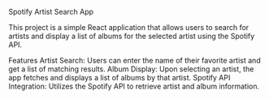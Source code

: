 Spotify Artist Search App

This project is a simple React application that allows users to search for artists and display a list of albums for the selected artist using the Spotify API.

Features
Artist Search: Users can enter the name of their favorite artist and get a list of matching results.
Album Display: Upon selecting an artist, the app fetches and displays a list of albums by that artist.
Spotify API Integration: Utilizes the Spotify API to retrieve artist and album information.
